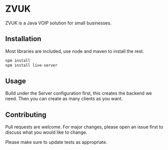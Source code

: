 # ZVUK

ZVUK is a Java VOIP solution for small businesses. 

## Installation

Most libraries are included, use node and maven to install the rest. 

```bash
npm install
npm install live-server
```

## Usage

Build under the Server configuration first, this creates the backend we need.
Then you can create as many clients as you want. 

## Contributing
Pull requests are welcome. For major changes, please open an issue first to discuss what you would like to change.

Please make sure to update tests as appropriate.
